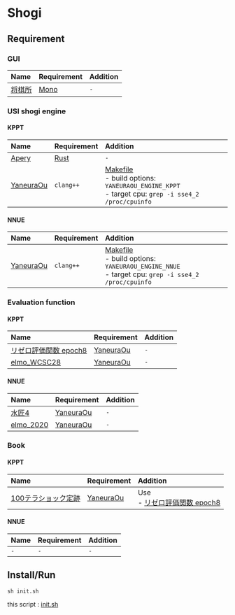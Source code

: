 # Shogi

## Requirement
### GUI
| Name | Requirement | Addition |
| :--- | :--- | :--- |
| [将棋所](http://shogidokoro.starfree.jp/) | [Mono](https://github.com/ghsable/dotfiles/blob/main/bin/apl/mono/README.md) | `-` |

### USI shogi engine
#### KPPT
| Name | Requirement | Addition |
| :--- | :--- | :--- |
| [Apery](https://github.com/HiraokaTakuya/apery_rust) | [Rust](https://github.com/ghsable/dotfiles/blob/main/bin/apl/rust/README.md) | `-` |
| [YaneuraOu](https://github.com/yaneurao/YaneuraOu) | `clang++` | [Makefile](https://github.com/ghsable/dotfiles/tree/main/bin/shogi/YaneuraOu/KPPT/Makefile) <br> - build options: `YANEURAOU_ENGINE_KPPT` <br> - target cpu: `grep -i sse4_2 /proc/cpuinfo` |

#### NNUE
| Name | Requirement | Addition |
| :--- | :--- | :--- |
| [YaneuraOu](https://github.com/yaneurao/YaneuraOu) | `clang++` | [Makefile](https://github.com/ghsable/dotfiles/tree/main/bin/shogi/YaneuraOu/NNUE/Makefile) <br> - build options: `YANEURAOU_ENGINE_NNUE` <br> - target cpu: `grep -i sse4_2 /proc/cpuinfo` |

### Evaluation function
#### KPPT
| Name | Requirement | Addition |
| :--- | :--- | :--- |
| [リゼロ評価関数 epoch8](https://github.com/yaneurao/YaneuraOu/blob/master/docs/README2017.md) | [YaneuraOu](https://github.com/yaneurao/YaneuraOu) | `-` |
| [elmo_WCSC28](https://mk-takizawa.github.io/elmo/) | [YaneuraOu](https://github.com/yaneurao/YaneuraOu) | `-` |

#### NNUE
| Name | Requirement | Addition |
| :--- | :--- | :--- |
| [水匠4](https://twitter.com/tayayan_ts/status/1416621532164497411) | [YaneuraOu](https://github.com/yaneurao/YaneuraOu) | `-` |
| [elmo_2020](https://mk-takizawa.github.io/elmo/) | [YaneuraOu](https://github.com/yaneurao/YaneuraOu) | `-` |

### Book
#### KPPT
| Name | Requirement | Addition |
| :--- | :--- | :--- |
| [100テラショック定跡](https://github.com/yaneurao/YaneuraOu/releases/tag/BOOK-100T-Shock) | [YaneuraOu](https://github.com/yaneurao/YaneuraOu) | Use <br> - [リゼロ評価関数 epoch8](https://github.com/yaneurao/YaneuraOu/blob/master/docs/README2017.md) |

#### NNUE
| Name | Requirement | Addition |
| :--- | :--- | :--- |
| `-` | `-` | `-` |

## Install/Run

    sh init.sh

this script : [init.sh](https://github.com/ghsable/dotfiles/blob/main/bin/shogi/init.sh)
